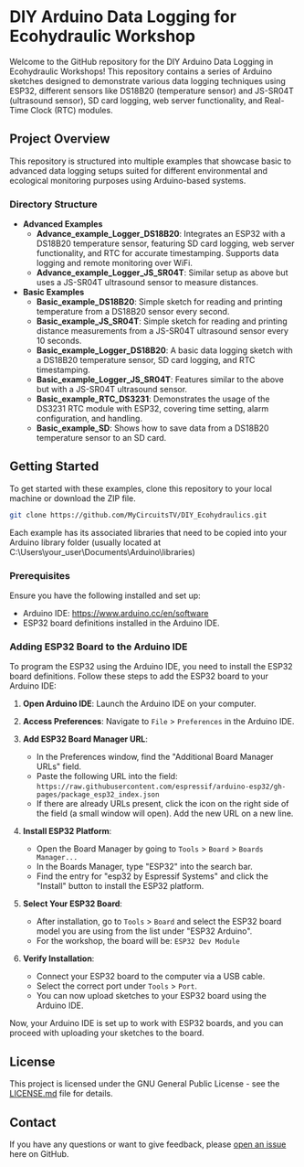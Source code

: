# DIY Arduino Data Logging for Ecohydraulic Workshop

Welcome to the GitHub repository for the DIY Arduino Data Logging in Ecohydraulic Workshops! This repository contains a series of Arduino sketches designed to demonstrate various data logging techniques using ESP32, different sensors like DS18B20 (temperature sensor) and JS-SR04T (ultrasound sensor), SD card logging, web server functionality, and Real-Time Clock (RTC) modules.

## Project Overview

This repository is structured into multiple examples that showcase basic to advanced data logging setups suited for different environmental and ecological monitoring purposes using Arduino-based systems.

### Directory Structure

- **Advanced Examples**
  - **Advance_example_Logger_DS18B20**: Integrates an ESP32 with a DS18B20 temperature sensor, featuring SD card logging, web server functionality, and RTC for accurate timestamping. Supports data logging and remote monitoring over WiFi.
  - **Advance_example_Logger_JS_SR04T**: Similar setup as above but uses a JS-SR04T ultrasound sensor to measure distances.
- **Basic Examples**
  - **Basic_example_DS18B20**: Simple sketch for reading and printing temperature from a DS18B20 sensor every second.
  - **Basic_example_JS_SR04T**: Simple sketch for reading and printing distance measurements from a JS-SR04T ultrasound sensor every 10 seconds.
  - **Basic_example_Logger_DS18B20**: A basic data logging sketch with a DS18B20 temperature sensor, SD card logging, and RTC timestamping.
  - **Basic_example_Logger_JS_SR04T**: Features similar to the above but with a JS-SR04T ultrasound sensor.
  - **Basic_example_RTC_DS3231**: Demonstrates the usage of the DS3231 RTC module with ESP32, covering time setting, alarm configuration, and handling.
  - **Basic_example_SD**: Shows how to save data from a DS18B20 temperature sensor to an SD card.

## Getting Started

To get started with these examples, clone this repository to your local machine or download the ZIP file.

```bash
git clone https://github.com/MyCircuitsTV/DIY_Ecohydraulics.git
```
Each example has its associated libraries that need to be copied into your Arduino library folder (usually located at C:\Users\your_user\Documents\Arduino\libraries)

### Prerequisites

Ensure you have the following installed and set up:
- Arduino IDE: https://www.arduino.cc/en/software
- ESP32 board definitions installed in the Arduino IDE.

### Adding ESP32 Board to the Arduino IDE

To program the ESP32 using the Arduino IDE, you need to install the ESP32 board definitions. Follow these steps to add the ESP32 board to your Arduino IDE:

1. **Open Arduino IDE**: Launch the Arduino IDE on your computer.

2. **Access Preferences**: Navigate to `File` > `Preferences` in the Arduino IDE.

3. **Add ESP32 Board Manager URL**:
    - In the Preferences window, find the "Additional Board Manager URLs" field.
    - Paste the following URL into the field:  
      `https://raw.githubusercontent.com/espressif/arduino-esp32/gh-pages/package_esp32_index.json`
    - If there are already URLs present, click the icon on the right side of the field (a small window will open). Add the new URL on a new line.

4. **Install ESP32 Platform**:
    - Open the Board Manager by going to `Tools` > `Board` > `Boards Manager...`
    - In the Boards Manager, type "ESP32" into the search bar.
    - Find the entry for "esp32 by Espressif Systems" and click the "Install" button to install the ESP32 platform.

5. **Select Your ESP32 Board**:
    - After installation, go to `Tools` > `Board` and select the ESP32 board model you are using from the list under "ESP32 Arduino".
	- For the workshop, the board will be: `ESP32 Dev Module`

6. **Verify Installation**:
    - Connect your ESP32 board to the computer via a USB cable.
    - Select the correct port under `Tools` > `Port`.
    - You can now upload sketches to your ESP32 board using the Arduino IDE.

Now, your Arduino IDE is set up to work with ESP32 boards, and you can proceed with uploading your sketches to the board. 

## License

This project is licensed under the GNU General Public License - see the [LICENSE.md](LICENSE) file for details.

## Contact

If you have any questions or want to give feedback, please [open an issue](https://github.com/MyCircuitsTV/DIY_Ecohydraulics/issues) here on GitHub.